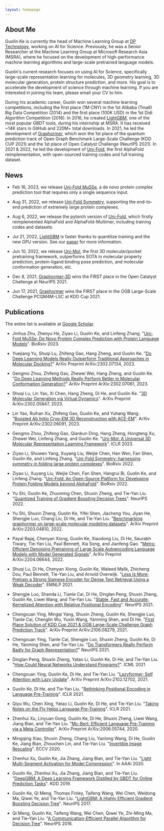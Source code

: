 ```yaml
---
layout: homepage
---
```


## About Me

Guolin Ke is currently the head of Machine Learning Group at [DP Technology](https://www.dp.tech/en), working on AI for Science. Previously, he was a Senior Researcher at the Machine Learning Group at Microsoft Research Asia (MSRA), where he focused on the development of high-performance machine learning algorithms and large-scale pretrained language models. 

Guolin's current research focuses on using AI for Science, specifically large-scale representation learning for molecules, 3D geometry learning, 3D molecular generation, protein structure prediction, and more. His goal is to accelerate the development of science through machine learning. If you are interested in joining his team, please email your CV to him.

During his academic career, Guolin won several machine learning competitions, including the first place (1M CNY) in the 1st Alibaba (Tmall) Big Data Competition (2014) and the first place (100K USD) in the 1st Didi Algorithm Competition (2016). 
In 2016, he created [LightGBM](https://github.com/microsoft/LightGBM), one of the most popular GBDT tools, during his internship at MSRA. It has received ~14K stars in GitHub and 220M+ total downloads. 
In 2021, he led the development of [Graphormer](https://github.com/microsoft/Graphormer), which won the 1st place of the quantum prediction track of Open Graph Benchmark Large-Scale Challenge (KDD CUP 2021) and the 1st place of Open Catalyst Challenge (NeurIPS 2021). 
In 2021 & 2022, he led the development of [Uni-Fold](https://github.com/dptech-corp/Uni-Fold), the first AlphaFold reimplementation, with open-sourced training codes and full training dataset.

## News

- Feb 16, 2023, we release [Uni-Fold MuSSe](https://www.biorxiv.org/content/10.1101/2023.02.14.528571v1), a de novo protein complex prediction tool that requires only a single sequence input.

- Aug 31, 2022, we release [Uni-Fold Symmetry](https://www.biorxiv.org/content/10.1101/2022.08.30.505833.abstract), supporting the end-to-end prediction of extremely large protein complexes.

- Aug 6, 2022, we release the pytorch version of [Uni-Fold](https://github.com/dptech-corp/Uni-Fold), which firstly reimplemented AlphaFold and AlphaFold-Multimer, including training codes and datasets. 

- Jul 21, 2022, [LightGBM](https://github.com/microsoft/LightGBM) is faster thanks to quantilize training and the new GPU version. See our [paper](https://openreview.net/forum?id=Cd-b50MZ0Gc) for more information.

- Jun 10, 2022, we release [Uni-Mol](https://github.com/dptech-corp/Uni-Mol), the first 3D molecular/pocket pretraining framework, outperforms SOTA in molecular property prediction, protein-ligand binding pose prediction, and molecular conformation generation, etc.

- Dec 8, 2021, [Graphormer-3D](https://arxiv.org/abs/2203.04810) wins the FIRST place  in the Open Catalyst Challenge at NeurIPS 2021.

- Jun 17, 2021, [Graphormer](https://github.com/microsoft/Graphormer) wins the FIRST place in the OGB Large-Scale Challenge PCQM4M-LSC at KDD Cup 2021.

## Publications

The entire list is available at [Google Scholar](https://scholar.google.com/citations?user=M2qJgtoAAAAJ&hl=en).

- Jinhua Zhu, Zhenyu He, Ziyao Li, Guolin Ke, and Linfeng Zhang. "[Uni-Fold MuSSe: De Novo Protein Complex Prediction with Protein Language Models](https://www.biorxiv.org/content/10.1101/2023.02.14.528571v1)". BioRxiv 2023.

- Yuejiang Yu, Shuqi Lu, Zhifeng Gao, Hang Zheng, and Guolin Ke. "[Do Deep Learning Models Really Outperform Traditional Approaches in Molecular Docking?](https://arxiv.org/abs/2302.07134)" ArXiv Preprint ArXiv:2302.07134, 2023.

- Gengmo Zhou, Zhifeng Gao, Zhewei Wei, Hang Zheng, and Guolin Ke. "[Do Deep Learning Methods Really Perform Better in Molecular Conformation Generation?](https://arxiv.org/abs/2302.07061)" ArXiv Preprint ArXiv:2302.07061, 2023.

- Shuqi Lu, Lin Yao, Xi Chen, Hang Zheng, Di He, and Guolin Ke. "[3D Molecular Generation via Virtual Dynamics](https://arxiv.org/abs/2302.05847)". ArXiv Preprint ArXiv:2302.05847, 2023.

- Lin Yao, Ruihan Xu, Zhifeng Gao, Guolin Ke, and Yuhang Wang. "[Boosted Ab Initio Cryo-EM 3D Reconstruction with ACE-EM](https://arxiv.org/abs/2302.06091)". ArXiv Preprint ArXiv:2302.06091, 2023.

- Gengmo Zhou, Zhifeng Gao, Qiankun Ding, Hang Zheng, Hongteng Xu, Zhewei Wei, Linfeng Zhang, and Guolin Ke. "[Uni-Mol: A Universal 3D Molecular Representation Learning Framework](https://openreview.net/forum?id=6K2RM6wVqKu)". ICLR 2023.

- Ziyao Li, Shuwen Yang, Xuyang Liu, Weijie Chen, Han Wen, Fan Shen, Guolin Ke, and Linfeng Zhang. "[Uni-Fold Symmetry: harnessing symmetry in folding large protein complexes](https://www.biorxiv.org/content/10.1101/2022.08.30.505833.abstract)". BioRxiv 2022.

- Ziyao Li, Xuyang Liu, Weijie Chen, Fan Shen, Hangrui Bi, Guolin Ke, and Linfeng Zhang. "[Uni-Fold: An Open-Source Platform for Developing Protein Folding Models beyond AlphaFold](https://www.biorxiv.org/content/10.1101/2022.08.04.502811.abstract)". BioRxiv 2022.

- Yu Shi, Guolin Ke, Zhuoming Chen, Shuxin Zheng, and Tie-Yan Liu. "[Quantized Training of Gradient Boosting Decision Trees](https://openreview.net/forum?id=Cd-b50MZ0Gc)". NeurIPS 2022.

- Yu Shi, Shuxin Zheng, Guolin Ke, Yifei Shen, Jiacheng You, Jiyan He, Shengjie Luo, Chang Liu, Di He, and Tie-Yan Liu. "[Benchmarking graphormer on large-scale molecular modeling datasets](https://arxiv.org/abs/2203.04810)". ArXiv Preprint ArXiv:2203.04810, 2022.

- Payal Bajaj, Chenyan Xiong, Guolin Ke, Xiaodong Liu, Di He, Saurabh Tiwary, Tie-Yan Liu, Paul Bennett, Xia Song, and Jianfeng Gao. "[Metro: Efficient Denoising Pretraining of Large Scale Autoencoding Language Models with Model Generated Signals](https://arxiv.org/abs/2204.06644)". ArXiv Preprint ArXiv:2204.06644, 2022.

- Shuqi Lu, Di He, Chenyan Xiong, Guolin Ke, Waleed Malik, Zhicheng Dou, Paul Bennett, Tie-Yan Liu, and Arnold Overwijk. "[Less Is More: Pretrain a Strong Siamese Encoder for Dense Text Retrieval Using a Weak Decoder](https://aclanthology.org/2021.emnlp-main.220/)". EMNLP 2021.

- Shengjie Luo, Shanda Li, Tianle Cai, Di He, Dinglan Peng, Shuxin Zheng, Guolin Ke, Liwei Wang, and Tie-Yan Liu. "[Stable, Fast and Accurate: Kernelized Attention with Relative Positional Encoding](https://proceedings.neurips.cc/paper/2021/hash/c0f168ce8900fa56e57789e2a2f2c9d0-Abstract.html)". NeurIPS 2021.

- Chengxuan Ying, Mingqi Yang, Shuxin Zheng, Guolin Ke, Shengjie Luo, Tianle Cai, Chenglin Wu, Yuxin Wang, Yanming Shen, and Di He. "[First Place Solution of KDD Cup 2021 & OGB Large-Scale Challenge Graph Prediction Track](https://arxiv.org/abs/2106.08279)". ArXiv Preprint ArXiv:2106.08279, 2021.

- Chengxuan Ying, Tianle Cai, Shengjie Luo, Shuxin Zheng, Guolin Ke, Di He, Yanming Shen, and Tie-Yan Liu. "[Do Transformers Really Perform Badly for Graph Representation?](https://proceedings.neurips.cc/paper/2021/hash/f1c1592588411002af340cbaedd6fc33-Abstract.html)" NeurIPS 2021.

- Dinglan Peng, Shuxin Zheng, Yatao Li, Guolin Ke, Di He, and Tie-Yan Liu. "[How Could Neural Networks Understand Programs?](https://proceedings.mlr.press/v139/peng21b.html)". ICML 2021

- Chengxuan Ying, Guolin Ke, Di He, and Tie-Yan Liu. "[Lazyformer: Self Attention with Lazy Update](https://arxiv.org/abs/2102.12702)". ArXiv Preprint ArXiv:2102.12702, 2021.

- Guolin Ke, Di He, and Tie-Yan Liu. "[Rethinking Positional Encoding in Language Pre-Training](https://arxiv.org/abs/2006.15595)". ICLR 2021.

- Qiyu Wu, Chen Xing, Yatao Li, Guolin Ke, Di He, and Tie-Yan Liu. "[Taking Notes on the Fly Helps Language Pre-Training](https://openreview.net/forum?id=lU5Rs_wCweN)". ICLR 2021.

- Zhenhui Xu, Linyuan Gong, Guolin Ke, Di He, Shuxin Zheng, Liwei Wang, Jiang Bian, and Tie-Yan Liu. "[Mc-Bert: Efficient Language Pre-Training via a Meta Controller](https://arxiv.org/abs/2006.05744)". ArXiv Preprint ArXiv:2006.05744, 2020.

- Mingqing Xiao, Shuxin Zheng, Chang Liu, Yaolong Wang, Di He, Guolin Ke, Jiang Bian, Zhouchen Lin, and Tie-Yan Liu. "[Invertible Image Rescaling](https://link.springer.com/chapter/10.1007/978-3-030-58452-8_8)". ECCV 2020.

- Zhenhui Xu, Guolin Ke, Jia Zhang, Jiang Bian, and Tie-Yan Liu. "[Light Multi-Segment Activation for Model Compression](https://ojs.aaai.org/index.php/AAAI/article/view/6128)". In AAAI 2020.

- Guolin Ke, Zhenhui Xu, Jia Zhang, Jiang Bian, and Tie-Yan Liu. "[DeepGBM: A Deep Learning Framework Distilled by GBDT for Online Prediction Tasks](https://dl.acm.org/doi/abs/10.1145/3292500.3330858)". KDD 2019.

- Guolin Ke, Qi Meng, Thomas Finley, Taifeng Wang, Wei Chen, Weidong Ma, Qiwei Ye, and Tie-Yan Liu. "[LightGBM: A Highly Efficient Gradient Boosting Decision Tree](https://proceedings.neurips.cc/paper/2017/hash/6449f44a102fde848669bdd9eb6b76fa-Abstract.html)". NeurIPS 2017.

- Qi Meng, Guolin Ke, Taifeng Wang, Wei Chen, Qiwei Ye, Zhi-Ming Ma, and Tie-Yan Liu. "[A Communication-Efficient Parallel Algorithm for Decision Tree](https://proceedings.neurips.cc/paper/2016/hash/10a5ab2db37feedfdeaab192ead4ac0e-Abstract.html)". NeurIPS 2016.
